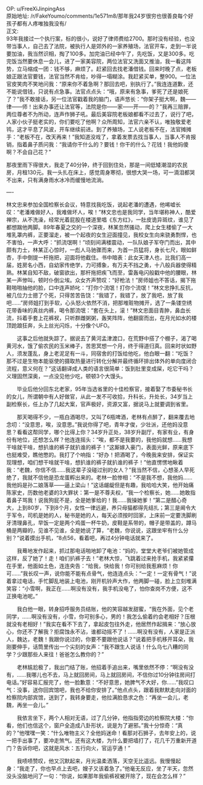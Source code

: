 
OP: u/FreeXiJinpingAss  
原始地址: /r/FakeYoumo/comments/1e571m8/那年我24岁很穷也很善良每个好孩子都有人疼唯独我没有/  
正文:  
93年我接过一个执行案，标的很小，说好了律师费给2700。那时没有经验，也没带当事人，自己去了法院，被执行人是郊外的一家养殖场，法官开车，走到一半说要加油，我当然识相，掏了100多。加完油已经中午了，先吃饭，又是300多。吃完饭当然要休息一会儿，进了一家美容院，两位法官又洗面又推油，我一看这阵势，立马缩成一团：钱不够，麻烦了。赶紧回去找老潘借钱。回来时晚了点，老板娘正跟法官要钱，法官当然不肯给，吵得一塌糊涂。我赶紧买单，整900。一位法官皮笑肉不笑地问我：“原来你不着急啊？那回去吧，别执行了。”我连连道歉，还不能说借钱，只说有点急事。法官点点头：“哦，原来有急事，爹死了还是娘死了？”我不敢接话，另一位法官戳着我的脑门，语声悠长：“你架子挺大啊，魏——律——师！出来办事还让法官等，法院是你——家——开——的？”我再三赔罪，两位尊者不为所动，连声作狮子吼。最后美容院老板娘都看不过去了，说行了吧，人家小伙子挺老实的，你们要吃了他啊？众所周知，法官六亲不认，唯独敬爱老鸨，这才平息了风波，开车继续前进。到了养殖场，工人说老板不在，法官摊摊手：“老板不在，改天再来！”我知道没戏了，拿着发票去找当事人，当事人不肯报销，指着鼻子质问我：“我请你干什么的？要钱！你干的什么？花钱！我他妈傻啊？不会自己花？”

那夜里雨下得很大，我走了40分钟，终于回到住处，那是一间低矮潮湿的农民房，月租130元。我一头扎在床上，感觉周身寒彻，很想大哭一场，可一滴泪都哭不出来，只有满身雨水冰冷而缓慢地流淌。

—-

林文忠来参加全国检察长会议，特意找我吃饭，说起老潘的遭遇，他唏嘘长叹：“老潘难做好人，我难做坏人，唉！”林文忠也是我同学，当年堪称神人，酷爱禅宗，从不洗澡，经常光着屁股在楼道里唱《东方红》，一肚皮诡异斑纹，谁见了都想踹他两脚。89年春夏之交的一个深夜，林某忽然骚动，爬上女生楼偷了一大堆乳罩内裤，正要溜走，被一个起夜的女生迎面撞见，我校女生向来骁勇剽悍，也不害怕，一声大呼：“抓流氓啊！”顷刻间满楼震动，一队队娘子军夺门而出，其中颇有力士，林某正心惊时，一彪人马驰骤而来，为首一员猛将，身长七尺，眼如鲜杏，手中倒提一杆拖把，迎面将他截住。书中暗表：此女天津人也，比我们高一届，姓房名小西，自幼家传绝学，力可搏象，有万夫不挡之勇，十八般兵器使得精熟。林某自知不敌，破窗欲出，那杆拖把疾飞而至，雷轰电闪般戳中他的腰眼，林某一声惨叫，顿时仆倒尘埃。众女齐声赞叹：“好枪法！”房师姐也不答话，揭下拖鞋啪啪抽他的脸，口中连声娇叱：“打你个流氓！打你个流氓！”林文忠挣扎反抗，被几位力士摁了个死，只得苦苦告饶：“我错了，我错了，放了我吧，放了我吧……”房师姐打到手软，心头怒火依然不消，把那堆赃物摊开，选了一条镂空绣花带香味的真丝内裤，喝令那流氓：“套在头上，滚！”林文忠面目青肿，鼻血长流，抖着手套上花裤衩，只听群雌粥粥，轰笑阵阵，他翻窗而出，在月光如水的楼顶跄踉狂奔，头上丝光闪烁，十分像个UFO。

　　这事之后他就失踪了。据说去了黄河孟津渡口，在荒野中搭了个棚子，渴了喝黄河水，饿了偷农民的玉米棒子，苦思冥想一个月，终于得道归真。回来时状如野人，须发蓬乱，身上老泥足有一斗，同宿舍的打饭给他吃，他白眼一翻：“吃饭？那不过是生物本能驱使的摄取热量进行转化分解并最终循环排出体外的单向度闭合流程，意义何在？”这话翻译成人类的语言很简单：饭到肚里变成屎，吃它干吗？义理固然深奥，一点没见他少吃，顿顿3个大馒头。

　　毕业后他分回东北老家，95年当选省里的十佳检察官，接着娶了市委秘书长的女儿，所谓朝中有人好做官，从此一发不可收拾，升科长，升处长，34岁当上副检察长，任上办了几起大案，官声极好，资源又富，据说马上就要调到省里。

　　那天喝得不少，一瓶白酒喝尽，又叫了6瓶啤酒，老林有点醉了，翻来覆去地念叨：“没意思，唉，没意思。”我说你得了吧，青年才俊，少壮派，还他妈没意思？看看这帮同学，哪个比得上你？34岁升正处，38岁升副厅，有家有业，有身份有地位，还想怎么样？他连连摇头：“唉，都不是我要的，我他妈就想……我想干啥就干啥，想扒谁的裤子就扒谁的裤子！”这厮嫁入豪门，表面光鲜，原来底下也挺难受，瞧他憋的。我打了个响指：“好办！把酒喝了，今晚我来安排，保证实现理想，咱们想干啥就干啥，想扒谁的裤子就扒谁的裤子！”他直愣愣地瞅着我：“老魏，你信不信……我这辈子没碰过别的女人？”我当然不信，心想圣人早死绝了，我就不信他是恐龙蛋孵出来的。老林一脸惨相：“不是我不想，我他妈……我他妈是孙二娘落草——逼上梁山！”这话龌龊但是有趣，我哈哈大笑，他开始痛陈家史，历数他老婆的3大罪状：第一是不尊夫权，“我一个检察长，她……她敢指着鼻子骂我！说我狗屁不是，全是她爹给的！我……我操她爹！”第二是醋心奇大，上到80岁，下到8个月，女性一律远避，养只母猫都得先结扎；第三是阃令大于军令，司机是她的人，秘书是她的人，每天必须按时回家，上床前一定要洗脚刷牙清理鼻孔，早饭一定是两个鸡蛋一杯牛奶，皮鞋是系带的，帽子是带盖的，蹲马桶是两瓣的，见谁不见谁，全是她说了算，“老魏，你说说，这跟坐牢有什么分别？”说着摸出手机，“8点56，看着吧，再过4分钟电话就来了。

　　我蓦地发作起来，抓过那电话啪地卸了电池：“妈的，堂堂大老爷们被她管成这样，反了她了！走！咱们扒裤子去！”老林大惊，飞跳着过来抢手机，我紧紧攥在手里，他面如土色，连连央告：“给我，快给我！你可别给我惹麻烦！你可……”我长叹一声，说你能不能有点骨气，他连连点头：“一定！一定有骨气！”说着拿过电话，手忙脚乱地装上电池，刚开机铃声大作，他两脚一碰，脸上立刻堆满笑容：“小雪啊，我正在……啊没有没有，我手机没电了，怕你查岗不方便，这不正换电池呢。”

　　我白他一眼，转身招呼服务员结账，他的笑容越发甜蜜，“我在外面，见个老同学，……啊没有没有，小雪，你可别多心，男的！我怎么偷着约会老相好？压根就没有老相好！”我实在看不下去了，拿起皮包往外走，他居然作起揖来：“放心放心，你还不了解我？拒腐蚀永不沾，谁都动摇不了！……啊没有没有，人家是正派人，魏达，老魏！我跟你说过的，你要不要跟他说话？”说着把手机移开耳朵，我刚要伸手，话筒里传出一个尖刻的女声：“我不跟生人说话！什么乌七八糟的同学？少跟那些人来往！爸爸怎么教你的？”

　　老林尴尬极了，我出门结了账，他招着手追出来，嘴里依然不停：“啊没有没有，……我哪儿也不去，马上就回房间，马上就回房间，不信你过10分钟往房间打电话。”好容易汇报完了，他一脸歉意：“不好意思，她脾气不大好，你……”我叹口气：没事，送你回宾馆吧，我也不给你安排了。”他点点头，跟着我默默走向对面的检察院内部宾馆，送到了，我转身要走，他拉满脸恳求之色：“再坐一会儿，老魏，再坐一会儿。”

　　我依言坐下，两个人相对无语，过了几分钟，他指指旁边的检察院大楼：“你看，他们也信这个，窗户全造成八卦形状，说是为了避邪。”我十分惊奇：“真的？”他嘿嘿一笑：“什么唯物主义？全他妈迷命！看那对石狮子，去年安上的，说一把手出事了，要冲走煞气。还有这大楼，为什么要把墙打了，花几千万重新开道门？告诉你吧，这就是风水：五行向火，官运亨通！”

　　我啧啧赞叹，他又沉默起来，月光温柔洒落，天空无比遥远。我慢慢起身：“我走了，你也早点上去吧，嫂子又该着急了。”他毫无反应，坐了半天，忽然没头没脑地问了一句：“你说，如果那年我偷裤衩被开除了，现在会怎么样？”
